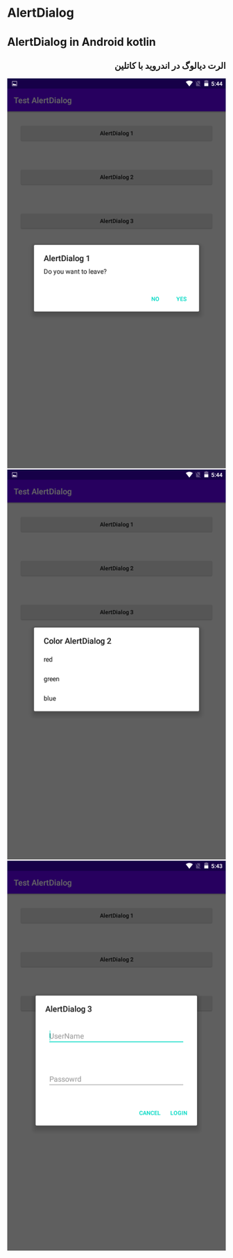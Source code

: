 # AlertDialog
<h1 style="font-size:25px">AlertDialog in Android kotlin</h1>
<h2 style="font-size:20px" dir="rtl">الرت دیالوگ  در اندروید با کاتلین</h2>
<img src="scr001.png" alt="AlertDialog 1" title="AlertDialog 1">
<img src="scr002.png" alt="AlertDialog 2" title="AlertDialog 2">
<img src="scr003.png" alt="AlertDialog 3" title="AlertDialog 3">
